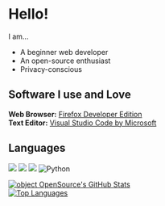 # Hello!
I am...
- A beginner web developer
- An open-source enthusiast
- Privacy-conscious
## Software I use and Love
**Web Browser:** [Firefox Developer Edition](https://www.mozilla.org/en-US/firefox/developer/)  
**Text Editor:** [Visual Studio Code by Microsoft](https://code.visualstudio.com/)   
## Languages
<img src="https://img.shields.io/badge/html5%20-%23E34F26.svg?&style=for-the-badge&logo=html5&logoColor=white"> <img src="https://img.shields.io/badge/css3%20-%231572B6.svg?&style=for-the-badge&logo=css3&logoColor=white"> <img src="https://img.shields.io/badge/javascript%20-ffdd00.svg?&style=for-the-badge&logo=javascript&logoColor=black"> <img alt="Python" src="https://img.shields.io/badge/python-%2314354C.svg?&style=for-the-badge&logo=python&logoColor=white">  
  
[![object OpenSource's GitHub Stats](https://github-readme-stats.vercel.app/api?username=objectopensource)](https://github.com/objectopensource)  
[![Top Languages](https://github-readme-stats.vercel.app/api/top-langs/?username=objectopensource&layout=compact)](https://github.com/objectopensource)
